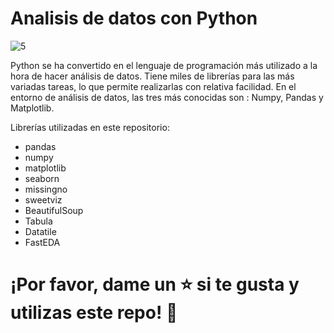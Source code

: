 # Analisis de datos con Python

![5](https://user-images.githubusercontent.com/86261762/209863473-89108b92-ca1a-4ad2-92b5-25703119aa10.png)


Python se ha convertido en el lenguaje de programación más utilizado a la hora de hacer análisis de datos. Tiene miles de librerías para las más variadas tareas, lo que permite realizarlas con relativa facilidad. En el entorno de análisis de datos, las tres más conocidas son : Numpy, Pandas y Matplotlib.


Librerías utilizadas en este repositorio: 

- pandas
- numpy
- matplotlib
- seaborn
- missingno
- sweetviz
- BeautifulSoup
- Tabula
- Datatile
- FastEDA

# ¡Por favor, dame un ⭐️ si te gusta y utilizas este repo! 👏
